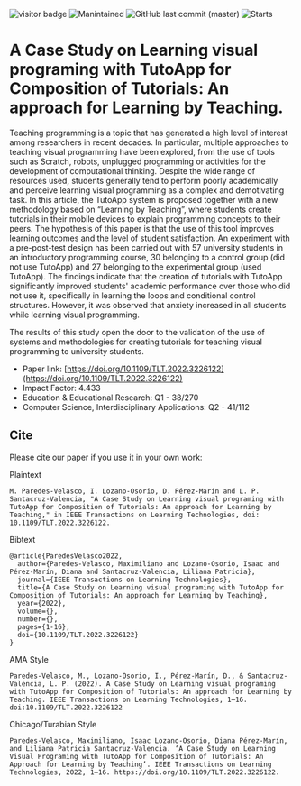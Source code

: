 ![visitor badge](https://visitor-badge.glitch.me/badge?page_id=isaaclo97.TutoApp&color=be54c6&style=flat&logo=Github)
![Manintained](https://img.shields.io/badge/Maintained%3F-yes-green.svg)
![GitHub last commit (master)](https://img.shields.io/github/last-commit/isaaclo97/TutoApp)
![Starts](https://img.shields.io/github/stars/isaaclo97/TutoApp.svg)

# A Case Study on Learning visual programing with TutoApp for Composition of Tutorials: An approach for Learning by Teaching.

Teaching programming is a topic that has generated a high level of interest among researchers in recent decades. In particular, multiple approaches to teaching visual programming have been explored, from the use of tools such as Scratch, robots, unplugged programming or activities for the development of computational thinking. Despite the wide range of resources used, students generally tend to perform poorly academically and perceive learning visual programming as a complex and demotivating task.
In this article, the TutoApp system is proposed together with a new methodology based on “Learning by Teaching”, where students create tutorials in their mobile devices to explain programming concepts to their peers. The hypothesis of this paper is that the use of this tool improves learning outcomes and the level of student satisfaction. An experiment with a pre-post-test design has been carried out with 57 university students in an introductory programming course, 30 belonging to a control group (did not use TutoApp) and 27 belonging to the experimental group (used TutoApp). The findings indicate that the creation of tutorials with TutoApp significantly improved students' academic performance over those who did not use it, specifically in learning the loops and conditional control structures. However, it was observed that anxiety increased in all students while learning visual programming.

The results of this study open the door to the validation of the use of systems and methodologies for creating tutorials for teaching visual programming to university students.

- Paper link: [https://doi.org/10.1109/TLT.2022.3226122](https://doi.org/10.1109/TLT.2022.3226122)
- Impact Factor: 4.433 
- Education & Educational Research: Q1 - 38/270
- Computer Science, Interdisciplinary Applications: Q2 - 41/112


## Cite

Please cite our paper if you use it in your own work:


Plaintext
```
M. Paredes-Velasco, I. Lozano-Osorio, D. Pérez-Marín and L. P. Santacruz-Valencia, "A Case Study on Learning visual programing with TutoApp for Composition of Tutorials: An approach for Learning by Teaching," in IEEE Transactions on Learning Technologies, doi: 10.1109/TLT.2022.3226122.
```

Bibtext
```
@article{ParedesVelasco2022,
  author={Paredes-Velasco, Maximiliano and Lozano-Osorio, Isaac and Pérez-Marín, Diana and Santacruz-Valencia, Liliana Patricia},
  journal={IEEE Transactions on Learning Technologies},
  title={A Case Study on Learning visual programing with TutoApp for Composition of Tutorials: An approach for Learning by Teaching},
  year={2022},
  volume={},
  number={},
  pages={1-16},
  doi={10.1109/TLT.2022.3226122}
}
```

AMA Style
```
Paredes-Velasco, M., Lozano-Osorio, I., Pérez-Marín, D., & Santacruz-Valencia, L. P. (2022). A Case Study on Learning visual programing with TutoApp for Composition of Tutorials: An approach for Learning by Teaching. IEEE Transactions on Learning Technologies, 1–16. doi:10.1109/TLT.2022.3226122
```

Chicago/Turabian Style
```
Paredes-Velasco, Maximiliano, Isaac Lozano-Osorio, Diana Pérez-Marín, and Liliana Patricia Santacruz-Valencia. ‘A Case Study on Learning Visual Programing with TutoApp for Composition of Tutorials: An Approach for Learning by Teaching’. IEEE Transactions on Learning Technologies, 2022, 1–16. https://doi.org/10.1109/TLT.2022.3226122.
```
